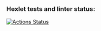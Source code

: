 ### Hexlet tests and linter status:
[![Actions Status](https://github.com/SKornya/frontend-project-11/workflows/hexlet-check/badge.svg)](https://github.com/SKornya/frontend-project-11/actions)